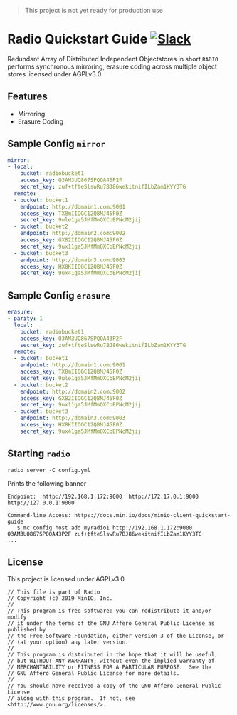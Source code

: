 > This project is not yet ready for production use
# Radio Quickstart Guide [![Slack](https://slack.min.io/slack?type=svg)](https://slack.min.io)
Redundant Array of Distributed Independent Objectstores in short `RADIO` performs synchronous mirroring, erasure coding across multiple object stores licensed under AGPLv3.0

## Features
- Mirroring
- Erasure Coding

## Sample Config `mirror`
```yml
mirror:
- local:
    bucket: radiobucket1
    access_key: Q3AM3UQ867SPQQA43P2F
    secret_key: zuf+tfteSlswRu7BJ86wekitnifILbZam1KYY3TG
  remote:
  - bucket: bucket1
    endpoint: http://domain1.com:9001
    access_key: TX8mIIOGC12QBMJ45F0Z
    secret_key: 9ule1ga5JMfMmQXCoEPNcM2jij
  - bucket: bucket2
    endpoint: http://domain2.com:9002
    access_key: GX82IIOGC12QBMJ45F0Z
    secret_key: 9ux11ga5JMfMmQXCoEPNcM2jij
  - bucket: bucket3
    endpoint: http://domain3.com:9003
    access_key: HX8KIIOGC12QBMJ45F0Z
    secret_key: 9ux41ga5JMfMmQXCoEPNcM2jij
```

## Sample Config `erasure`
```yml
erasure:
- parity: 1
  local:
    bucket: radiobucket1
    access_key: Q3AM3UQ867SPQQA43P2F
    secret_key: zuf+tfteSlswRu7BJ86wekitnifILbZam1KYY3TG
  remote:
  - bucket: bucket1
    endpoint: http://domain1.com:9001
    access_key: TX8mIIOGC12QBMJ45F0Z
    secret_key: 9ule1ga5JMfMmQXCoEPNcM2jij
  - bucket: bucket2
    endpoint: http://domain2.com:9002
    access_key: GX82IIOGC12QBMJ45F0Z
    secret_key: 9ux11ga5JMfMmQXCoEPNcM2jij
  - bucket: bucket3
    endpoint: http://domain3.com:9003
    access_key: HX8KIIOGC12QBMJ45F0Z
    secret_key: 9ux41ga5JMfMmQXCoEPNcM2jij
```

## Starting `radio`
```
radio server -C config.yml
```

Prints the following banner
```
Endpoint:  http://192.168.1.172:9000  http://172.17.0.1:9000  http://127.0.0.1:9000

Command-line Access: https://docs.min.io/docs/minio-client-quickstart-guide
   $ mc config host add myradio1 http://192.168.1.172:9000 Q3AM3UQ867SPQQA43P2F zuf+tfteSlswRu7BJ86wekitnifILbZam1KYY3TG
...
```

## License
This project is licensed under AGPLv3.0
```
// This file is part of Radio
// Copyright (c) 2019 MinIO, Inc.
//
// This program is free software: you can redistribute it and/or modify
// it under the terms of the GNU Affero General Public License as published by
// the Free Software Foundation, either version 3 of the License, or
// (at your option) any later version.
//
// This program is distributed in the hope that it will be useful,
// but WITHOUT ANY WARRANTY; without even the implied warranty of
// MERCHANTABILITY or FITNESS FOR A PARTICULAR PURPOSE.  See the
// GNU Affero General Public License for more details.
//
// You should have received a copy of the GNU Affero General Public License
// along with this program.  If not, see <http://www.gnu.org/licenses/>.
 ```
